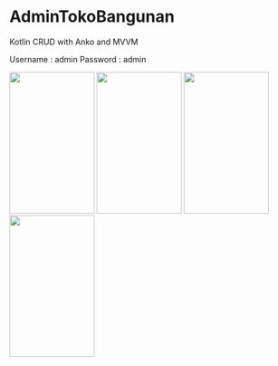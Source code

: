 # AdminTokoBangunan
Kotlin CRUD with Anko and MVVM

Username : admin
Password : admin

<img src="https://user-images.githubusercontent.com/54391306/70881114-215b3080-1ffe-11ea-8336-120e63cdfa79.jpeg" width="150" height="250">

<img src="https://user-images.githubusercontent.com/54391306/70881635-be6a9900-1fff-11ea-8ece-51a1d8601afb.jpeg" width="150" height="250">

<img src="https://user-images.githubusercontent.com/54391306/70881673-df32ee80-1fff-11ea-8ac1-159348e5ff77.jpeg" width="150" height="250">

<img src="https://user-images.githubusercontent.com/54391306/70881694-f40f8200-1fff-11ea-8233-2184d789c9cd.jpeg" width="150" height="250">



